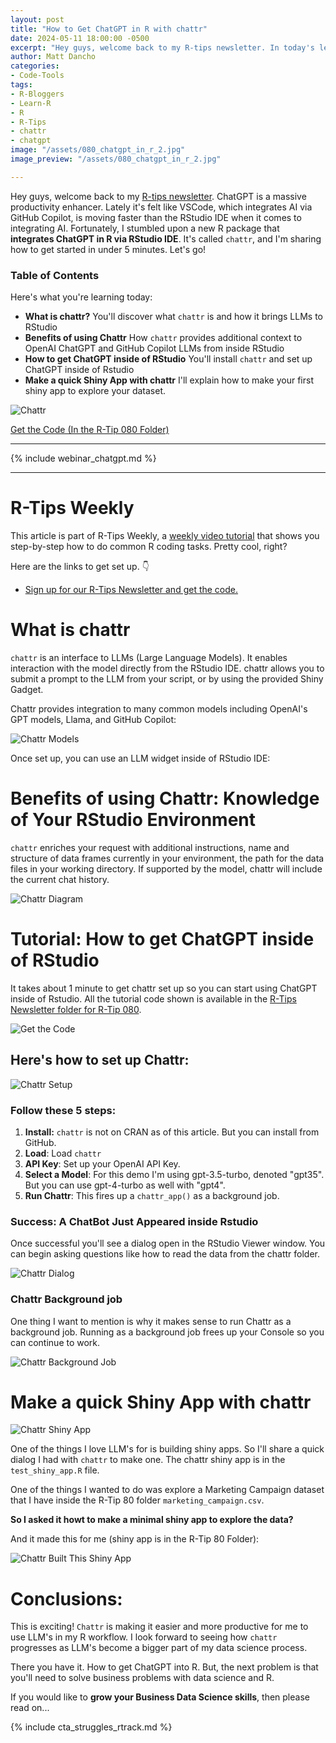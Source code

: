 ```yaml
---
layout: post
title: "How to Get ChatGPT in R with chattr"
date: 2024-05-11 18:00:00 -0500
excerpt: "Hey guys, welcome back to my R-tips newsletter. In today's lesson, I'm sharing how to get ChatGPT in R with `chattr`. Let's go!" 
author: Matt Dancho
categories:
- Code-Tools
tags:
- R-Bloggers
- Learn-R
- R
- R-Tips
- chattr
- chatgpt
image: "/assets/080_chatgpt_in_r_2.jpg"
image_preview: "/assets/080_chatgpt_in_r_2.jpg"

---
```


Hey guys, welcome back to my [R-tips newsletter](https://learn.business-science.io/r-tips-newsletter?el=website). ChatGPT is a massive productivity enhancer. Lately it's felt like VSCode, which integrates AI via GitHub Copilot, is moving faster than the RStudio IDE when it comes to integrating AI. Fortunately, I stumbled upon a new R package that **integrates ChatGPT in R via RStudio IDE**. It's called `chattr`, and I'm sharing how to get started in under 5 minutes. Let's go!

### Table of Contents

Here's what you're learning today:

* **What is chattr?** You'll discover what `chattr` is and how it brings LLMs to RStudio
* **Benefits of using Chattr** How `chattr` provides additional context to OpenAI ChatGPT and GitHub Copilot LLMs from inside RStudio
* **How to get ChatGPT inside of RStudio** You'll install `chattr` and set up ChatGPT inside of Rstudio
* **Make a quick Shiny App with chattr** I'll explain how to make your first shiny app to explore your dataset.

![Chattr](/assets/080_chatgpt_in_r_2.jpg)

<p class="text-center date"><a href="https://learn.business-science.io/r-tips-newsletter?el=website" target="_blank">Get the Code (In the R-Tip 080 Folder)</a></p>

---

{% include webinar_chatgpt.md %}

---

# R-Tips Weekly

This article is part of R-Tips Weekly, a <a href="https://learn.business-science.io/r-tips-newsletter?el=website" target="_blank">weekly video tutorial</a> that shows you step-by-step how to do common R coding tasks. Pretty cool, right?

<p>Here are the links to get set up. 👇</p>

<ul> 
    <li><a href="https://learn.business-science.io/r-tips-newsletter?el=website" target="_blank">Sign up for our R-Tips Newsletter and get the code.</a></li> 
    <!-- <li><a href="https://youtu.be/fkwKQi7skAw">YouTube Tutorial</a></li>-->
</ul>


# What is chattr

`chattr` is an interface to LLMs (Large Language Models). It enables interaction with the model directly from the RStudio IDE. chattr allows you to submit a prompt to the LLM from your script, or by using the provided Shiny Gadget.

Chattr provides integration to many common models including OpenAI's GPT models, Llama, and GitHub Copilot:

![Chattr Models](/assets/080_chattr_models.jpg)

Once set up, you can use an LLM widget inside of RStudio IDE:

# Benefits of using Chattr: Knowledge of Your RStudio Environment

`chattr` enriches your request with additional instructions, name and structure of data frames currently in your environment, the path for the data files in your working directory. If supported by the model, chattr will include the current chat history.

![Chattr Diagram](/assets/080_chattr_diagram.jpg)

# Tutorial: How to get ChatGPT inside of RStudio

It takes about 1 minute to get chattr set up so you can start using ChatGPT inside of Rstudio. All the tutorial code shown is available in the [R-Tips Newsletter folder for R-Tip 080](https://learn.business-science.io/r-tips-newsletter?el=website).

![Get the Code](/assets/080_get_the_code.jpg)

## Here's how to set up Chattr:

![Chattr Setup](/assets/0880_chattr_setup.jpg)

### Follow these 5 steps:

1. **Install:** `chattr` is not on CRAN as of this article. But you can install from GitHub. 
2. **Load**: Load `chattr`
3. **API Key**: Set up your OpenAI API Key.
4. **Select a Model**: For this demo I'm using gpt-3.5-turbo, denoted "gpt35". But you can use gpt-4-turbo as well with "gpt4".
5. **Run Chattr**: This fires up a `chattr_app()` as a background job. 

### Success: A ChatBot Just Appeared inside Rstudio

Once successful you'll see a dialog open in the RStudio Viewer window. You can begin asking questions like how to read the data from the chattr folder. 

![Chattr Dialog](/assets/080_chattr_dialog.jpg)

### Chattr Background job

One thing I want to mention is why it makes sense to run Chattr as a background job. Running as a background job frees up your Console so you can continue to work. 

![Chattr Background Job](/assets/080_chattr_background_job.jpg)

# Make a quick Shiny App with chattr

![Chattr Shiny App](/assets/080_chattr_shiny_app.jpg)

One of the things I love LLM's for is building shiny apps. So I'll share a quick dialog I had with `chattr` to make one. The chattr shiny app is in the `test_shiny_app.R` file. 

One of the things I wanted to do was explore a Marketing Campaign dataset that I have inside the R-Tip 80 folder `marketing_campaign.csv`. 

**So I asked it howt to make a minimal shiny app to explore the data?**

And it made this for me (shiny app is in the R-Tip 80 Folder):


![Chattr Built This Shiny App](/assets/080_chattr_built_shiny_app.jpg)

# Conclusions:

This is exciting! `Chattr` is making it easier and more productive for me to use LLM's in my R workflow. I look forward to seeing how `chattr` progresses as LLM's become a bigger part of my data science process. 

There you have it. How to get ChatGPT into R. But, the next problem is that you'll need to solve business problems with data science and R. 

If you would like to **grow your Business Data Science skills**, then please read on...

{% include cta_struggles_rtrack.md %}


